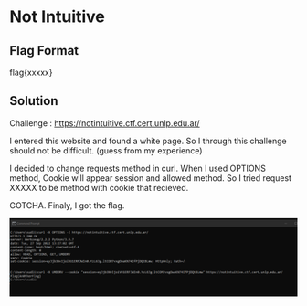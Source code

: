 # Not Intuitive
## Flag Format
flag{xxxxx}
## Solution
Challenge : https://notintuitive.ctf.cert.unlp.edu.ar/

I entered this website and found a white page.
So I through this challenge should not be difficult. (guess from my experience)

I decided to change requests method in curl.
When I used OPTIONS method, Cookie will appear session and allowed method.
So I tried request XXXXX to be method with cookie that recieved.

GOTCHA.
Finaly, I got the flag.

![](pic/1.JPG)
